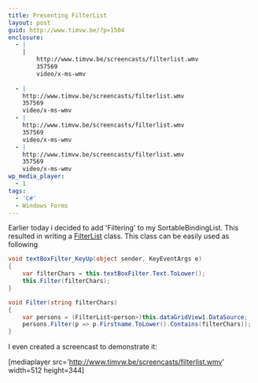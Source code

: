 ```yaml
---
title: Presenting FilterList
layout: post
guid: http://www.timvw.be/?p=1504
enclosure:
  - |
    |
        http://www.timvw.be/screencasts/filterlist.wmv
        357569
        video/x-ms-wmv
        
  - |
    http://www.timvw.be/screencasts/filterlist.wmv
    357569
    video/x-ms-wmv
  - |
    http://www.timvw.be/screencasts/filterlist.wmv
    357569
    video/x-ms-wmv
  - |
    http://www.timvw.be/screencasts/filterlist.wmv
    357569
    video/x-ms-wmv
wp_media_player:
  - 1
tags:
  - 'C#'
  - Windows Forms
---
```

Earlier today i decided to add 'Filtering' to my SortableBindingList. This resulted in writing a [FilterList](http://www.timvw.be/wp-content/code/csharp/FilterList.txt) class. This class can be easily used as following

```csharp
void textBoxFilter_KeyUp(object sender, KeyEventArgs e)
{
	var filterChars = this.textBoxFilter.Text.ToLower();
	this.Filter(filterChars);
}

void Filter(string filterChars)
{
	var persons = (FilterList<person>)this.dataGridView1.DataSource;
	persons.Filter(p => p.Firstname.ToLower().Contains(filterChars));
}
```

I even created a screencast to demonstrate it:

[mediaplayer src='http://www.timvw.be/screencasts/filterlist.wmv' width=512 height=344]
